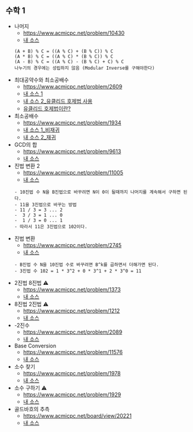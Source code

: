 ## 수학 1
- 나머지
    - https://www.acmicpc.net/problem/10430
	- [내 소스](https://github.com/HelloWoori/AlgorithmStudyWithBaekjoon/blob/master/Math/Mod.cpp)
    ```
    (A + B) % C = ((A % C) + (B % C)) % C
    (A * B) % C = ((A % C) * (B % C)) % C
    (A - B) % C = ((A % C) - (B % C) + C) % C
    나누기의 경우에는 성립하지 않음 (Modular Inverse를 구해야한다)
    ```
- 최대공약수와 최소공배수
    - https://www.acmicpc.net/problem/2609
    - [내 소스 1](https://github.com/HelloWoori/AlgorithmStudyWithBaekjoon/blob/master/Math/GCDandLCM.cpp)
    - [내 소스 2_유클리드 호제법 사용](https://github.com/HelloWoori/AlgorithmStudyWithBaekjoon/blob/master/Math/GCDandLCMwithEuclidean.cpp)
    - [유클리드 호제법이란?](https://hellowoori.tistory.com/27)
- 최소공배수
    - https://www.acmicpc.net/problem/1934
    - [내 소스 1_비재귀](https://github.com/HelloWoori/AlgorithmStudyWithBaekjoon/blob/master/Math/LCM.cpp)
    - [내 소스 2_재귀](https://github.com/HelloWoori/AlgorithmStudyWithBaekjoon/blob/master/Math/LCM_recursive.cpp)
- GCD의 합
    - https://www.acmicpc.net/problem/9613
    - [내 소스](https://github.com/HelloWoori/AlgorithmStudyWithBaekjoon/blob/master/Math/SumOfGCD.cpp)
- 진법 변환 2
    - https://www.acmicpc.net/problem/11005
    - [내 소스](https://github.com/HelloWoori/AlgorithmStudyWithBaekjoon/blob/master/Math/ConvertFromDecimalToBaseN.cpp)
    ```
    - 10진법 수 N을 B진법으로 바꾸려면 N이 0이 될때까지 나머지를 계속해서 구하면 된다.
    - 11을 3진법으로 바꾸는 방법
    - 11 / 3 = 3 ... 2
    -  3 / 3 = 1 ... 0
    -  1 / 3 = 0 ... 1
    - 따라서 11은 3진법으로 102이다.
    ```
- 진법 변환
    - https://www.acmicpc.net/problem/2745
    - [내 소스](https://github.com/HelloWoori/AlgorithmStudyWithBaekjoon/blob/master/Math/ConvertFromBaseNToDecimal.cpp)
    ```
    - B진법 수 N을 10진법 수로 바꾸려면 B^k를 곱하면서 더해가면 된다.
    - 3진법 수 102 = 1 * 3^2 + 0 * 3^1 + 2 * 3^0 = 11
    ```
- 2진법 8진법 ⚠️
    - https://www.acmicpc.net/problem/1373
    - [내 소스](https://github.com/HelloWoori/AlgorithmStudyWithBaekjoon/blob/master/Math/ConvertFromBinaryToOctal.cpp)
- 8진법 2진법 ⚠️
    - https://www.acmicpc.net/problem/1212
    - [내 소스](https://github.com/HelloWoori/AlgorithmStudyWithBaekjoon/blob/master/Math/ConvertFromOctalToBinary.cpp)
- -2진수
    - https://www.acmicpc.net/problem/2089
    - [내 소스](https://github.com/HelloWoori/AlgorithmStudyWithBaekjoon/blob/master/Math/ConvertFromDecimalToMinusBinary.cpp)
- Base Conversion
    - https://www.acmicpc.net/problem/11576
    - [내 소스](https://github.com/HelloWoori/AlgorithmStudyWithBaekjoon/blob/master/Math/BaseConversion.cpp)
- 소수 찾기
    - https://www.acmicpc.net/problem/1978
    - [내 소스](https://github.com/HelloWoori/AlgorithmStudyWithBaekjoon/blob/master/Math/FindPrime.cpp)
- 소수 구하기 ⚠️
    - https://www.acmicpc.net/problem/1929
    - [내 소스](https://github.com/HelloWoori/AlgorithmStudyWithBaekjoon/blob/master/Math/FindPrime2.cpp)
- 골드바흐의 추측
    - https://www.acmicpc.net/board/view/20221
    - [내 소스](https://github.com/HelloWoori/AlgorithmStudyWithBaekjoon/blob/master/Math/Goldbach's_Conjecture.cpp)